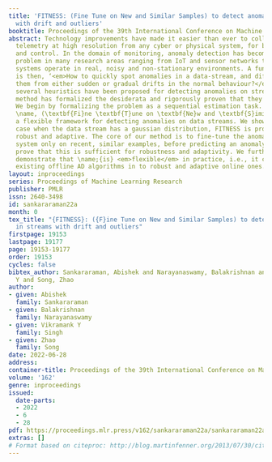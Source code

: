 ```yaml
---
title: 'FITNESS: (Fine Tune on New and Similar Samples) to detect anomalies in streams
  with drift and outliers'
booktitle: Proceedings of the 39th International Conference on Machine Learning
abstract: Technology improvements have made it easier than ever to collect diverse
  telemetry at high resolution from any cyber or physical system, for both monitoring
  and control. In the domain of monitoring, anomaly detection has become an important
  problem in many research areas ranging from IoT and sensor networks to devOps. These
  systems operate in real, noisy and non-stationary environments. A fundamental question
  is then, ‘<em>How to quickly spot anomalies in a data-stream, and differentiate
  them from either sudden or gradual drifts in the normal behaviour?</em>’ Although
  several heuristics have been proposed for detecting anomalies on streams, no known
  method has formalized the desiderata and rigorously proven that they can be achieved.
  We begin by formalizing the problem as a sequential estimation task. We propose
  \name, (\textbf{Fi}ne \textbf{T}une on \textbf{Ne}w and \textbf{S}imilar \textbf{S}amples),
  a flexible framework for detecting anomalies on data streams. We show that in the
  case when the data stream has a gaussian distribution, FITNESS is provably both
  robust and adaptive. The core of our method is to fine-tune the anomaly detection
  system only on recent, similar examples, before predicting an anomaly score. We
  prove that this is sufficient for robustness and adaptivity. We further experimentally
  demonstrate that \name;{is} <em>flexible</em> in practice, i.e., it can convert
  existing offline AD algorithms in to robust and adaptive online ones.
layout: inproceedings
series: Proceedings of Machine Learning Research
publisher: PMLR
issn: 2640-3498
id: sankararaman22a
month: 0
tex_title: "{FITNESS}: ({F}ine Tune on New and Similar Samples) to detect anomalies
  in streams with drift and outliers"
firstpage: 19153
lastpage: 19177
page: 19153-19177
order: 19153
cycles: false
bibtex_author: Sankararaman, Abishek and Narayanaswamy, Balakrishnan and Singh, Vikramank
  Y and Song, Zhao
author:
- given: Abishek
  family: Sankararaman
- given: Balakrishnan
  family: Narayanaswamy
- given: Vikramank Y
  family: Singh
- given: Zhao
  family: Song
date: 2022-06-28
address:
container-title: Proceedings of the 39th International Conference on Machine Learning
volume: '162'
genre: inproceedings
issued:
  date-parts:
  - 2022
  - 6
  - 28
pdf: https://proceedings.mlr.press/v162/sankararaman22a/sankararaman22a.pdf
extras: []
# Format based on citeproc: http://blog.martinfenner.org/2013/07/30/citeproc-yaml-for-bibliographies/
---
```

